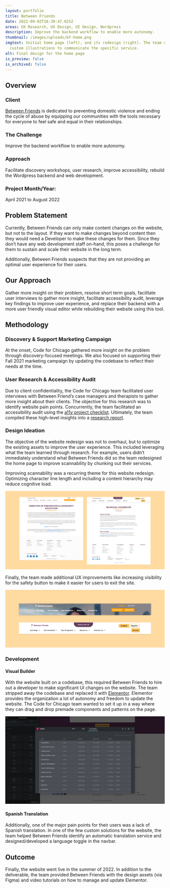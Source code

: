 ```yaml
---
layout: portfolio
title: Between Friends
date: 2022-09-02T16:39:47.025Z
areas: UX Research, UX Design, UI Design, Wordpress
description: Improve the backend workflow to enable more autonomy.
thumbnail: /images/uploads/bf-home.png
imgtext: Initial home page (left), and its redesign (right). The team designed
  custom illustrations to communicate the specific service.
alt: Final design for the home page
is_preview: false
is_archived: false
---
```

## Overview

### Client

[Between Friends](https://betweenfriendschicago.org/) is dedicated to preventing domestic violence and ending the cycle of abuse by equipping our communities with the tools necessary for everyone to feel safe and equal in their relationships.

### The Challenge

Improve the backend workflow to enable more autonomy.

### Approach

Facilitate discovery workshops, user research, improve accessibility, rebuild the Wordpress backend and web development.

### Project Month/Year:

April 2021 to August 2022



## Problem Statement

Currently, Between Friends can only make content changes on the website, but not to the layout. If they want to make changes beyond content then they would need a Developer to make these changes for them. Since they don’t have any web development staff on-hand, this poses a challenge for them to sustain and scale their website in the long term.

Additionally, Between Friends suspects that they are not providing an optimal user experience for their users.



## Our Approach

Gather more insight on their problem, resolve short term goals, facilitate user interviews to gather more insight, facilitate accessibility audit, leverage key findings to improve user experience, and replace their backend with a more user friendly visual editor while rebuilding their website using this tool.



## Methodology

### Discovery & Support Marketing Campaign

At the onset, Code for Chicago gathered more insight on the problem through discovery-focused meetings. We also focused on supporting their Fall 2021 marketing campaign by updating the codebase to reflect their needs at the time.

### User Research & Accessibility Audit

Due to client confidentiality, the Code for Chicago team facilitated user interviews with Between Friend’s case managers and therapists to gather more insight about their clients. The objective for this research was to identify website pain points. Concurrently, the team facilitated an accessibility audit using the [a11y project checklist](https://www.a11yproject.com/). Ultimately, the team compiled these high-level insights into a [research report](https://docs.google.com/document/d/1GclbfbxFZd_7cIL9If8QN4diM4og5c7WtZbHSTKit7I/edit?usp=sharing).

### Design Ideation

The objective of the website redesign was not to overhaul, but to optimize the existing assets to improve the user experience. This included leveraging what the team learned through research. For example, users didn’t immediately understand what Between Friends did so the team redesigned the home page to improve scannability by chunking out their services.

Improving scannability was a recurring theme for this website redesign. Optimizing character line length and including a content hierarchy may reduce cognitive load.

![Initial job post page (left), and its redesign (right).](/images/uploads/bf-job-post.png "Job Post Page")



Finally, the team made additional UX improvements like increasing visibility for the safety button to make it easier for users to exit the site.

![Previous design (top) and the updated one (bottom). The new button even wipes out your history on Chrome browsers.](/images/uploads/bf-safety-exit.png "Navbar")

### Development

#### Visual Builder

With the website built on a codebase, this required Between Friends to hire out a developer to make significant UI changes on the website. The team stripped away the codebase and replaced it with [Elementor](https://elementor.com/). Elementor provides the organization a lot of autonomy and freedom to update the website. The Code for Chicago team wanted to set it up in a way where they can drag and drop premade components and patterns on the page. 

![Elementor has a feature where users can create templates or patterns beforehand. Since these patterns were created in Figma, Between Friends now has a toolkit they can use to design and build their own pages.](/images/uploads/bf-elementor-betweenfriends.png "Woocommerce")

#### Spanish Translation

Additionally, one of the major pain points for their users was a lack of Spanish translation. In one of the few custom solutions for the website, the team helped Between Friends identify an automatic translation service and designed/developed a language toggle in the navbar. 



## Outcome

Finally, the website went live in the summer of 2022. In addition to the deliverable, the team provided Between Friends with the design assets (via Figma) and video tutorials on how to manage and update Elementor.